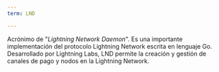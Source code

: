 ```yaml
---
term: LND

---
```

Acrónimo de "*Lightning Network Daemon*". Es una importante implementación del protocolo Lightning Network escrita en lenguaje Go. Desarrollado por Lightning Labs, LND permite la creación y gestión de canales de pago y nodos en la Lightning Network.